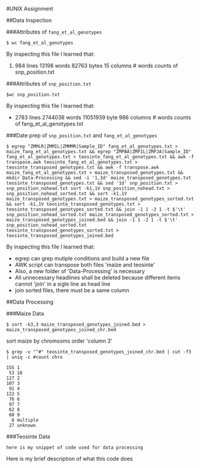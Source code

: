 #UNIX Assignment

##Data Inspection

###Attributes of `fang_et_al_genotypes`

```
$ wc fang_et_al_genotypes
```

By inspecting this file I learned that:

1. 984 lines 13198 words 82763 bytes 15 columns # words counts of snp_position.txt


###Attributes of `snp_position.txt`

```
$wc snp_position.txt
```

By inspecting this file I learned that:

*  2783 lines 2744038 words 11051939 byte 986 columns # words counts of fang_et_al_genotypes.txt

###Date prep of `snp_position.txt` and `fang_et_al_genotypes`

```
$ egrep "ZMMLR|ZMMIL|ZMMMR|Sample_ID" fang_et_al_genotypes.txt > maize_fang_et_al_genotypes.txt && egrep "ZMPBA|ZMPIL|ZMPJA|Sample_ID" fang_et_al_genotypes.txt > teosinte_fang_et_al_genotypes.txt && awk -f transpose.awk teosinte_fang_et_al_genotypes.txt > teosinte_transposed_genotypes.txt && awk -f transpose.awk maize_fang_et_al_genotypes.txt > maize_transposed_genotypes.txt && mkdir Data-Processing && sed -i '1,3d' maize_transposed_genotypes.txt teosinte_transposed_genotypes.txt && sed '1d' snp_position.txt > snp_position_nohead.txt sort -k1,1V snp_position_nohead.txt > snp_position_nohead_sorted.txt && sort -k1,1V maize_transposed_genotypes.txt > maize_transposed_genotypes_sorted.txt && sort -k1,1V teosinte_transposed_genotypes.txt > teosinte_transposed_genotypes_sorted.txt && join -1 1 -2 1 -t $'\t' snp_position_nohead_sorted.txt maize_transposed_genotypes_sorted.txt > maize_transposed_genotypes_joined.bed && join -1 1 -2 1 -t $'\t' snp_position_nohead_sorted.txt teosinte_transposed_genotypes_sorted.txt > teosinte_transposed_genotypes_joined.bed
```

By inspecting this file I learned that:

*  egrep can grep mutiple conditions and build a new file
*  AWK script can transpose both files 'maize and teosinte'
*  Also, a new folder of 'Data-Processing' is necessary
*  All unnecessary headlines shall be deleted because different items cannot 'join' in a sigle line as head line
*  join sorted files, there must be a same column

##Data Processing

###Maize Data

```
$ sort -k3,3 maize_transposed_genotypes_joined.bed > maize_transposed_genotypes_joined_chr.bed
```

sort maize by chromsoms order 'column 3'



```
$ grep -v "^#" teosinte_transposed_genotypes_joined_chr.bed | cut -f3 | uniq -c #count chro
```
    155 1
     53 10
    127 2
    107 3
     91 4
    122 5
     76 6
     97 7
     62 8
     60 9
      6 multiple
     27 unknown








###Teosinte Data

```
here is my snippet of code used for data processing
```

Here is my brief description of what this code does
